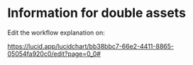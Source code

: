 # Information for double assets

Edit the workflow explanation on:

https://lucid.app/lucidchart/bb38bbc7-66e2-4411-8865-05054fa920c0/edit?page=0_0#